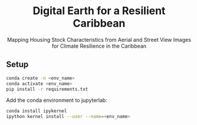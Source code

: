 <div align="center">

# Digital Earth for a Resilient Caribbean 
Mapping Housing Stock Characteristics from Aerial and Street View Images for Climate Resilience in the Caribbean

</div>


## Setup
```sh
conda create -n <env_name> 
conda activate <env_name>
pip install -r requirements.txt
```

Add the conda environment to jupyterlab:
```sh
conda install ipykernel
ipython kernel install --user --name=<env_name>
```